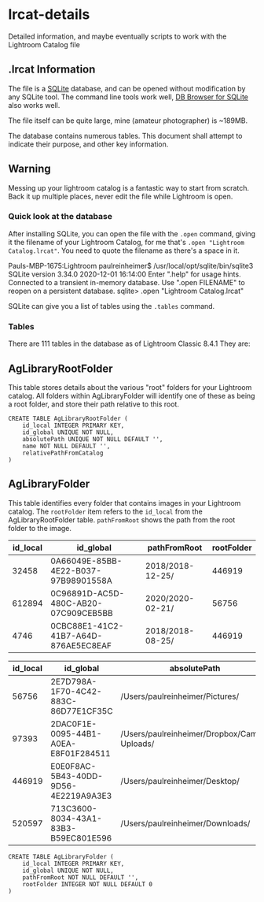 # lrcat-details
Detailed information, and maybe eventually scripts to work with the Lightroom Catalog file

## .lrcat Information

The file is a [SQLite](https://sqlite.org/index.html) database, and can be opened without modification by any SQLite tool. The command line tools work well, [DB Browser for SQLite](https://sqlitebrowser.org/) also works well. 

The file itself can be quite large, mine (amateur photographer) is ~189MB. 

The database contains numerous tables. This document shall attempt to indicate their purpose, and other key information.

## Warning

Messing up your lightroom catalog is a fantastic way to start from scratch. Back it up multiple places, never edit the file while Lightroom is open. 


### Quick look at the database

After installing SQLite, you can open the file with the `.open` command, giving it the filename of your Lightroom Catalog, for me that's `.open "Lightroom Catalog.lrcat"`. You need to quote the filename as there's a space in it. 

Pauls-MBP-1675:Lightroom paulreinheimer$ /usr/local/opt/sqlite/bin/sqlite3
SQLite version 3.34.0 2020-12-01 16:14:00
Enter ".help" for usage hints.
Connected to a transient in-memory database.
Use ".open FILENAME" to reopen on a persistent database.
sqlite> .open "Lightroom Catalog.lrcat"

SQLite can give you a list of tables using the `.tables` command. 


### Tables 

There are 111 tables in the database as of Lightroom Classic 8.4.1 They are:



## AgLibraryRootFolder

This table stores details about the various "root" folders for your Lightroom catalog. All folders within AgLibraryFolder will identify one of these as being a root folder, and store their path relative to this root. 

```
CREATE TABLE AgLibraryRootFolder (
    id_local INTEGER PRIMARY KEY,
    id_global UNIQUE NOT NULL,
    absolutePath UNIQUE NOT NULL DEFAULT '',
    name NOT NULL DEFAULT '',
    relativePathFromCatalog
)

```

## AgLibraryFolder

This table identifies every folder that contains images in your Lightroom catalog. The `rootFolder` item refers to the `id_local` from the AgLibraryRootFolder table. `pathFromRoot` shows the path from the root folder to the image. 

**id_local**|**id_global**|**pathFromRoot**|**rootFolder**
-----|-----|-----|-----
32458|0A66049E-85BB-4E22-B037-97B98901558A|2018/2018-12-25/|446919
612894|0C96891D-AC5D-480C-AB20-07C909CEB5BB|2020/2020-02-21/|56756
4746|0CBC88E1-41C2-41B7-A64D-876AE5EC8EAF|2018/2018-08-25/|446919


**id_local**|**id_global**|**absolutePath**|**Name**|**relativePathFromCatalog**
-----|-----|-----|-----|-----
56756|2E7D798A-1F70-4C42-883C-86D77E1CF35C|/Users/paulreinheimer/Pictures/|Pictures|../
97393|2DAC0F1E-0095-44B1-A0EA-E8F01F284511|/Users/paulreinheimer/Dropbox/Camera Uploads/|Camera Uploads|../../Dropbox/Camera Uploads/
446919|E0E0F8AC-5B43-40DD-9D56-4E2219A9A3E3|/Users/paulreinheimer/Desktop/|Desktop|../../Desktop/
520597|713C3600-8034-43A1-83B3-B59EC801E596|/Users/paulreinheimer/Downloads/|Downloads|../../Downloads/

```
CREATE TABLE AgLibraryFolder (
    id_local INTEGER PRIMARY KEY,
    id_global UNIQUE NOT NULL,
    pathFromRoot NOT NULL DEFAULT '',
    rootFolder INTEGER NOT NULL DEFAULT 0
)
```

